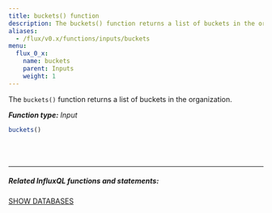 ```yaml
---
title: buckets() function
description: The buckets() function returns a list of buckets in the organization.
aliases:
  - /flux/v0.x/functions/inputs/buckets
menu:
  flux_0_x:
    name: buckets
    parent: Inputs
    weight: 1
---
```


The `buckets()` function returns a list of buckets in the organization.

_**Function type:** Input_

```js
buckets()
```

<hr style="margin-top:4rem"/>

##### Related InfluxQL functions and statements:
[SHOW DATABASES](/influxdb/latest/query_language/schema_exploration/#show-databases)
